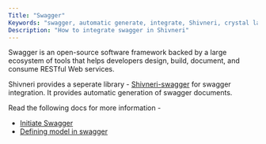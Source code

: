```yaml
---
Title: "Swagger"
Keywords: "swagger, automatic generate, integrate, Shivneri, crystal lang"
Description: "How to integrate swagger in Shivneri"
---
```


Swagger is an open-source software framework backed by a large ecosystem of tools that helps developers design, build, document, and consume RESTful Web services.

Shivneri provides a seperate library - [Shivneri-swagger](https://github.com/ujjwalguptaofficial/Shivneri-swagger) for swagger integration. It provides automatic generation of swagger documents.

Read the following docs for more information - 

* [Initiate Swagger](/tutorial/swagger/initiate) 
* [Defining model in swagger](/tutorial/swagger/model)